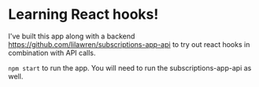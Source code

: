 # Learning React hooks!

I've built this app along with a backend https://github.com/lilawren/subscriptions-app-api to try out react hooks in combination with API calls.

`npm start` to run the app. You will need to run the subscriptions-app-api as well.

